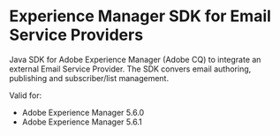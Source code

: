 Experience Manager SDK for Email Service Providers
==================================================

Java SDK for Adobe Experience Manager (Adobe CQ) to integrate an external Email Service Provider. The SDK convers email authoring, publishing and subscriber/list management.

Valid for:
- Adobe Experience Manager 5.6.0
- Adobe Experience Manager 5.6.1
 
